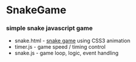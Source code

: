 # SnakeGame
### simple snake javascript game

 - snake.html - [snake game](https://ynataly.github.io/SnakeGame/snake.html) using CSS3 animation   
 - timer.js - game speed / timing control      
 - snake.js - game loop, logic, event handling    
